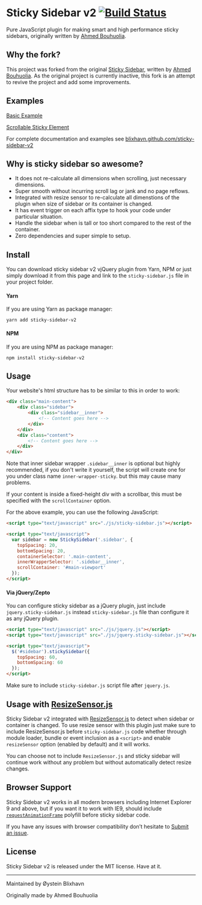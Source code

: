 # Sticky Sidebar v2 [![Build Status](https://travis-ci.org/blixhavn/sticky-sidebar-v2.svg?branch=master)](https://travis-ci.org/blixhavn/sticky-sidebar-v2)

Pure JavaScript plugin for making smart and high performance sticky sidebars, originally written by [Ahmed Bouhuolia](https://github.com/abouolia).

## Why the fork?
This project was forked from the original [Sticky Sidebar](https://github.com/abouolia/sticky-sidebar), written by [Ahmed Bouhuolia](https://github.com/abouolia).
As the original project is currently inactive, this fork is an attempt to revive the project and add some improvements.


## Examples
[Basic Example](https://blixhavn.github.io/sticky-sidebar-v2/examples/basic.html)

[Scrollable Sticky Element](https://blixhavn.github.io/sticky-sidebar-v2/examples/scrollable-element.html)

For complete documentation and examples see [blixhavn.github.com/sticky-sidebar-v2](http://blixhavn.github.com/sticky-sidebar-v2)


## Why is sticky sidebar so awesome?

* It does not re-calculate all dimensions when scrolling, just necessary dimensions.
* Super smooth without incurring scroll lag or jank and no page reflows.
* Integrated with resize sensor to re-calculate all dimenstions of the plugin when size of sidebar or its container is changed.
* It has event trigger on each affix type to hook your code under particular situation.
* Handle the sidebar when is tall or too short compared to the rest of the container.
* Zero dependencies and super simple to setup.

## Install

You can download sticky sidebar v2 vjQuery plugin from Yarn, NPM or just simply download it from this page and link to the ``sticky-sidebar.js`` file in your project folder.

#### Yarn

If you are using Yarn as package manager:

````
yarn add sticky-sidebar-v2
````

#### NPM

If you are using NPM as package manager:

````
npm install sticky-sidebar-v2
````

## Usage

Your website's html structure has to be similar to this in order to work:

````html
<div class="main-content">
    <div class="sidebar">
        <div class="sidebar__inner">
            <!-- Content goes here -->
        </div>
    </div>
    <div class="content">
        <!-- Content goes here -->
    </div>
</div>
````

Note that inner sidebar wrapper ``.sidebar__inner`` is optional but highly recommended, if you don't write it yourself, the script will create one for you under class name ``inner-wrapper-sticky``. but this may cause many problems.

If your content is inside a fixed-height div with a scrollbar, this must be specified with the ``scrollContainer`` option.

For the above example, you can use the following JavaScript:

````html
<script type="text/javascript" src="./js/sticky-sidebar.js"></script>

<script type="text/javascript">
  var sidebar = new StickySidebar('.sidebar', {
    topSpacing: 20,
    bottomSpacing: 20,
    containerSelector: '.main-content',
    innerWrapperSelector: '.sidebar__inner',
    scrollContainer: '#main-viewport'
  });
</script>
````

#### Via jQuery/Zepto

You can configure sticky sidebar as a jQuery plugin, just include ``jquery.sticky-sidebar.js`` instead ``sticky-sidebar.js`` file than configure it as any jQuery plugin.

````html
<script type="text/javascript" src="./js/jquery.js"></script>
<script type="text/javascript" src="./js/jquery.sticky-sidebar.js"></script>

<script type="text/javascript">
  $('#sidebar').stickySidebar({
    topSpacing: 60,
    bottomSpacing: 60
  });
</script>
````

Make sure to include ``sticky-sidebar.js`` script file after ``jquery.js``.

## Usage with [ResizeSensor.js](https://github.com/marcj/css-element-queries/blob/master/src/ResizeSensor.js)

Sticky Sidebar v2 integrated with [ResizeSensor.js](https://github.com/marcj/css-element-queries/blob/master/src/ResizeSensor.js) to detect when sidebar or container is changed. To use resize sensor with this plugin just make sure to include ResizeSensor.js before `sticky-sidebar.js` code whether through module loader, bundle or event inclusion as a `<script>` and enable `resizeSensor` option (enabled by default) and it will works.

You can choose not to include `ResizeSensor.js` and sticky sidebar will continue work without any problem but without automatically detect resize changes.

## Browser Support

Sticky Sidebar v2 works in all modern browsers including Internet Explorer 9 and above, but if you want it to work with IE9, should include [`requestAnimationFrame`](https://gist.github.com/paulirish/1579671) polyfill before sticky sidebar code.

If you have any issues with browser compatibility don’t hesitate to [Submit an issue](https://github.com/blixhavn/sticky-sidebar-v2/issues/new).

## License

Sticky Sidebar v2 is released under the MIT license. Have at it.

-------

Maintained by Øystein Blixhavn

Originally made by Ahmed Bouhuolia
